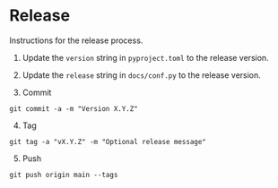 # Release

Instructions for the release process.

1. Update the `version` string in `pyproject.toml` to the release version.

2. Update the `release` string in `docs/conf.py` to the release version.

3. Commit
```
git commit -a -m "Version X.Y.Z"
```

4. Tag
```
git tag -a "vX.Y.Z" -m "Optional release message"
```

5. Push
```
git push origin main --tags
```

